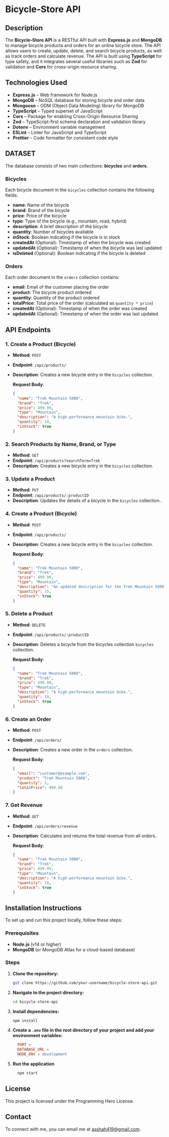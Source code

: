 # Bicycle-Store API

## Description

The **Bicycle-Store API** is a RESTful API built with **Express.js** and **MongoDB** to manage bicycle products and orders for an online bicycle store. The API allows users to create, update, delete, and search bicycle products, as well as track orders and calculate revenue. The API is built using **TypeScript** for type safety, and it integrates several useful libraries such as **Zod** for validation and **Cors** for cross-origin resource sharing.

## Technologies Used

- **Express.js** – Web framework for Node.js
- **MongoDB** – NoSQL database for storing bicycle and order data
- **Mongoose** – ODM (Object Data Modeling) library for MongoDB
- **TypeScript** – Typed superset of JavaScript
- **Cors** – Package for enabling Cross-Origin Resource Sharing
- **Zod** – TypeScript-first schema declaration and validation library
- **Dotenv** – Environment variable management
- **ESLint** – Linter for JavaScript and TypeScript
- **Prettier** – Code formatter for consistent code style

## DATASET

The database consists of two main collections: **bicycles** and **orders**.

### Bicycles

Each bicycle document in the `bicycles` collection contains the following fields:

- **name**: Name of the bicycle
- **brand**: Brand of the bicycle
- **price**: Price of the bicycle
- **type**: Type of the bicycle (e.g., mountain, road, hybrid)
- **description**: A brief description of the bicycle
- **quantity**: Number of bicycles available
- **inStock**: Boolean indicating if the bicycle is in stock
- **createdAt** (Optional): Timestamp of when the bicycle was created
- **updatedAt** (Optional): Timestamp of when the bicycle was last updated
- **isDeleted** (Optional): Boolean indicating if the bicycle is deleted

### Orders

Each order document in the `orders` collection contains:

- **email**: Email of the customer placing the order
- **product**: The bicycle product ordered
- **quantity**: Quantity of the product ordered
- **totalPrice**: Total price of the order (calculated as `quantity * price`)
- **createdAt** (Optional): Timestamp of when the order was created
- **updatedAt** (Optional): Timestamp of when the order was last updated

## API Endpoints

### 1. **Create a Product (Bicycle)**

- **Method**: `POST`
- **Endpoint**: `/api/products/`
- **Description**: Creates a new bicycle entry in the `bicycles` collection.

  **Request Body**:

  ```json
  {
    "name": "Trek Mountain 5000",
    "brand": "Trek",
    "price": 499.99,
    "type": "Mountain",
    "description": "A high-performance mountain bike.",
    "quantity": 10,
    "inStock": true
  }
  ```

### 2. **Search Products by Name, Brand, or Type**

- **Method**: `GET`
- **Endpoint**: `/api/products?searchTerm=Trek`
- **Description**: Creates a new bicycle entry in the `bicycles` collection.

### 3. **Update a Product**

- **Method**: `PUT`
- **Endpoint**: `/api/products/:productID`
- **Description**: Updates the details of a bicycle in the `bicycles` collection..

### 4. **Create a Product (Bicycle)**

- **Method**: `POST`
- **Endpoint**: `/api/products/`
- **Description**: Creates a new bicycle entry in the `bicycles` collection.

  **Request Body**:

  ```json
  {
    "name": "Trek Mountain 5000",
    "brand": "Trek",
    "price": 499.99,
    "type": "Mountain",
    "description": "An updated description for the Trek Mountain 5000.",
    "quantity": 15,
    "inStock": true
  }
  ```

### 5. **Delete a Product**

- **Method**: `DELETE`
- **Endpoint**: `/api/products/:productID`
- **Description**: Deletes a bicycle from the bicycles collection `bicycles` collection.

  **Request Body**:

  ```json
  {
    "name": "Trek Mountain 5000",
    "brand": "Trek",
    "price": 499.99,
    "type": "Mountain",
    "description": "A high-performance mountain bike.",
    "quantity": 10,
    "inStock": true
  }
  ```

### 6. **Create an Order**

- **Method**: `POST`
- **Endpoint**: `/api/orders/`
- **Description**: Creates a new order in the `orders` collection.

  **Request Body**:

  ```json
  {
    "email": "customer@example.com",
    "product": "Trek Mountain 5000",
    "quantity": 2,
    "totalPrice": 999.98
  }
  ```

### 7. **Get Revenue**

- **Method**: `GET`
- **Endpoint**: `/api/orders/revenue`
- **Description**: Calculates and returns the total revenue from all orders..

  **Request Body**:

  ```json
  {
    "name": "Trek Mountain 5000",
    "brand": "Trek",
    "price": 499.99,
    "type": "Mountain",
    "description": "A high-performance mountain bike.",
    "quantity": 10,
    "inStock": true
  }
  ```

## Installation Instructions

To set up and run this project locally, follow these steps:

### Prerequisites

- **Node.js** (v14 or higher)
- **MongoDB** (or MongoDB Atlas for a cloud-based database)

### Steps

1. **Clone the repository:**

   ```bash
   git clone https://github.com/your-username/bicycle-store-api.git

   ```

2. **Navigate to the project directory:**

   ```bash
   cd bicycle-store-api

   ```

3. **Install dependencies:**

   ```bash
   npm install
   ```

4. **Create a `.env` file in the root directory of your project and add your environment variables:**

   ```makefile
     PORT =
     DATABASE_URL =
     NODE_ENV = development
   ```

5. **Run the application**

   ```bash
     npm start
   ```

## License

This project is licensed under the Programming Hero License.

## Contact

To connect with me, you can email me at asshah419@gmail.com.

```

```
